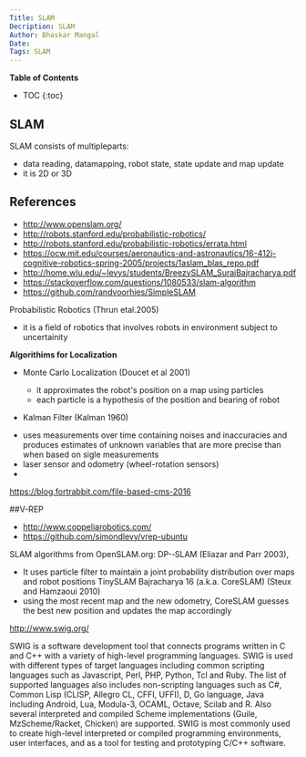 ```yaml
---
Title: SLAM
Decription: SLAM
Author: Bhaskar Mangal
Date: 
Tags: SLAM
---
```


**Table of Contents**
* TOC
{:toc}


## SLAM
SLAM consists of	multipleparts:
- data reading,	datamapping, robot state,	state	update and map update
- it is 2D or 3D

## References
* http://www.openslam.org/
* http://robots.stanford.edu/probabilistic-robotics/
* http://robots.stanford.edu/probabilistic-robotics/errata.html
* https://ocw.mit.edu/courses/aeronautics-and-astronautics/16-412j-cognitive-robotics-spring-2005/projects/1aslam_blas_repo.pdf
* http://home.wlu.edu/~levys/students/BreezySLAM_SurajBajracharya.pdf
* https://stackoverflow.com/questions/1080533/slam-algorithm
* https://github.com/randvoorhies/SimpleSLAM

Probabilistic	Robotics (Thrun	etal.2005)
  - it is a field of robotics that involves robots in environment subject to uncertainity

**Algorithims for Localization**

* Monte Carlo Localization (Doucet et al 2001)
  - it approximates the robot's position on a map using particles
  - each particle is a hypothesis of the position and bearing of robot

* Kalman Filter (Kalman 1960)
- uses measurements over time containing noises and inaccuracies and produces estimates of unknown variables that are more precise than when based on sigle measurements
- laser sensor and odometry (wheel-rotation sensors)
- 

https://blog.fortrabbit.com/file-based-cms-2016

##V-REP
* http://www.coppeliarobotics.com/
* https://github.com/simondlevy/vrep-ubuntu

SLAM algorithms	from OpenSLAM.org:
DP-­‐SLAM	  (Eliazar	  and	  Parr	  2003),	
 - It uses particle filter to maintain a joint probability distribution over maps and robot positions
TinySLAM	Bajracharya	16 (a.k.a. CoreSLAM) (Steux	and	Hamzaoui 2010)
  - using the most recent map and the new odometry, CoreSLAM guesses the best new position and updates the map accordingly

http://www.swig.org/

SWIG is a software development tool that connects programs written in C and C++ with a variety of high-level programming languages. SWIG is used with different types of target languages including common scripting languages such as Javascript, Perl, PHP, Python, Tcl and Ruby. The list of supported languages also includes non-scripting languages such as C#, Common Lisp (CLISP, Allegro CL, CFFI, UFFI), D, Go language, Java including Android, Lua, Modula-3, OCAML, Octave, Scilab and R. Also several interpreted and compiled Scheme implementations (Guile, MzScheme/Racket, Chicken) are supported. SWIG is most commonly used to create high-level interpreted or compiled programming environments, user interfaces, and as a tool for testing and prototyping C/C++ software.





